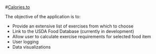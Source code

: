 #[Calories.to](www.calories.to) 


The objective of the application is to:

* Provide an extensive list of exercises from which to choose
* Link to the USDA Food Database (currently in development)
* Allow user to calculate exercise requirements for selected food item 
* User logging
* Data visualizations


